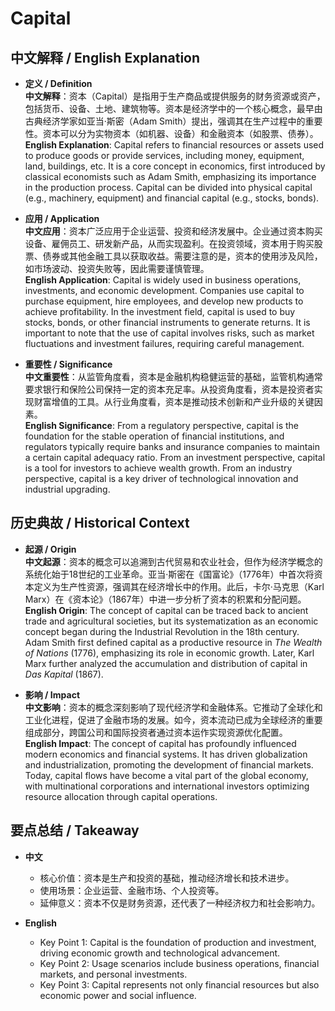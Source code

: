 # Capital

## 中文解释 / English Explanation

* **定义 / Definition**  
  **中文解释**：资本（Capital）是指用于生产商品或提供服务的财务资源或资产，包括货币、设备、土地、建筑物等。资本是经济学中的一个核心概念，最早由古典经济学家如亚当·斯密（Adam Smith）提出，强调其在生产过程中的重要性。资本可以分为实物资本（如机器、设备）和金融资本（如股票、债券）。  
  **English Explanation**: Capital refers to financial resources or assets used to produce goods or provide services, including money, equipment, land, buildings, etc. It is a core concept in economics, first introduced by classical economists such as Adam Smith, emphasizing its importance in the production process. Capital can be divided into physical capital (e.g., machinery, equipment) and financial capital (e.g., stocks, bonds).

* **应用 / Application**  
  **中文应用**：资本广泛应用于企业运营、投资和经济发展中。企业通过资本购买设备、雇佣员工、研发新产品，从而实现盈利。在投资领域，资本用于购买股票、债券或其他金融工具以获取收益。需要注意的是，资本的使用涉及风险，如市场波动、投资失败等，因此需要谨慎管理。  
  **English Application**: Capital is widely used in business operations, investments, and economic development. Companies use capital to purchase equipment, hire employees, and develop new products to achieve profitability. In the investment field, capital is used to buy stocks, bonds, or other financial instruments to generate returns. It is important to note that the use of capital involves risks, such as market fluctuations and investment failures, requiring careful management.

* **重要性 / Significance**  
  **中文重要性**：从监管角度看，资本是金融机构稳健运营的基础，监管机构通常要求银行和保险公司保持一定的资本充足率。从投资角度看，资本是投资者实现财富增值的工具。从行业角度看，资本是推动技术创新和产业升级的关键因素。  
  **English Significance**: From a regulatory perspective, capital is the foundation for the stable operation of financial institutions, and regulators typically require banks and insurance companies to maintain a certain capital adequacy ratio. From an investment perspective, capital is a tool for investors to achieve wealth growth. From an industry perspective, capital is a key driver of technological innovation and industrial upgrading.

## 历史典故 / Historical Context

* **起源 / Origin**  
  **中文起源**：资本的概念可以追溯到古代贸易和农业社会，但作为经济学概念的系统化始于18世纪的工业革命。亚当·斯密在《国富论》（1776年）中首次将资本定义为生产性资源，强调其在经济增长中的作用。此后，卡尔·马克思（Karl Marx）在《资本论》（1867年）中进一步分析了资本的积累和分配问题。  
  **English Origin**: The concept of capital can be traced back to ancient trade and agricultural societies, but its systematization as an economic concept began during the Industrial Revolution in the 18th century. Adam Smith first defined capital as a productive resource in *The Wealth of Nations* (1776), emphasizing its role in economic growth. Later, Karl Marx further analyzed the accumulation and distribution of capital in *Das Kapital* (1867).

* **影响 / Impact**  
  **中文影响**：资本的概念深刻影响了现代经济学和金融体系。它推动了全球化和工业化进程，促进了金融市场的发展。如今，资本流动已成为全球经济的重要组成部分，跨国公司和国际投资者通过资本运作实现资源优化配置。  
  **English Impact**: The concept of capital has profoundly influenced modern economics and financial systems. It has driven globalization and industrialization, promoting the development of financial markets. Today, capital flows have become a vital part of the global economy, with multinational corporations and international investors optimizing resource allocation through capital operations.

## 要点总结 / Takeaway

* **中文**  
  - 核心价值：资本是生产和投资的基础，推动经济增长和技术进步。  
  - 使用场景：企业运营、金融市场、个人投资等。  
  - 延伸意义：资本不仅是财务资源，还代表了一种经济权力和社会影响力。  

* **English**  
  - Key Point 1: Capital is the foundation of production and investment, driving economic growth and technological advancement.  
  - Key Point 2: Usage scenarios include business operations, financial markets, and personal investments.  
  - Key Point 3: Capital represents not only financial resources but also economic power and social influence.